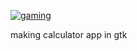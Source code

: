 [![gaming](https://github-readme-stats.vercel.app/api?username=gaming128)](https://github.com/anuraghazra/github-readme-stats)

making calculator app in gtk
